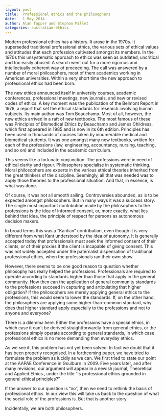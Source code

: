 ```yaml
---
layout: post
title:  Professional ethics and the philosophers
date:   1 May 2014
author: Alan Tapper and Stephan Millet
categories: australian-ethics
---
```


Modern professional ethics has a history. It arose in the 1970s. It superseded traditional professional ethics, the various sets of ethical values and attitudes that each profession cultivated amongst its members. In the 1970s this unsystematic approach to ethics was seen as outdated, uncritical and too easily abused. A search went out for a more rigorous and intellectually coherent way of proceeding. The call was answered by a number of moral philosophers, most of them academics working in American universities. Within a very short time the new approach to professional ethics had been born.

The new ethics announced itself in university courses, academic conferences, professional meetings, new journals, and new or revised codes of ethics. A key moment was the publication of the Belmont Report in 1978, a report that set the ethical standards for research involving human subjects. Its main author was Tom Beauchamp. Most of all, however, the new ethics arrived in a raft of new textbooks. The most famous of these was Principles of Biomedical Ethics by Beauchamp and James Childress, which first appeared in 1985 and is now in its 6th edition. Principles has been used in thousands of courses taken by innumerable medical and biomedical students. It was one amongst many new textbooks, written for each of the professions (law, engineering, accountancy, nursing, teaching, and so on) and included in the academic curriculum.

This seems like a fortunate conjunction. The professions were in need of ethical clarity and rigour. Philosophers specialise in systematic thinking. Moral philosophers are experts in the various ethical theories inherited from the great thinkers of the discipline. Seemingly, all that was needed was to apply those theories to the professional situation. And that, in essence, is what was done.

Of course, it was not all smooth sailing. Controversies abounded, as is to be expected amongst philosophers. But in many ways it was a success story. The single most important contribution made by the philosophers to the professions is the idea of informed consent, or, more exactly, what lies behind that idea, the principle of respect for persons as autonomous decision makers.

In broad terms this was a “Kantian” contribution, even though it is very different from what Kant understood by the idea of autonomy. It is generally accepted today that professionals must seek the informed consent of their clients, or of their proxies if the client is incapable of giving consent. This was not widely accepted under the paternalist dispensation of traditional professional ethics, when the professionals ran their own show.

However, there seems to be one good reason to question whether philosophy has really helped the professions. Professionals are required to operate according to standards higher than those that apply in the general community. How then can the application of general community standards to the professions succeed in capturing and articulating that higher obligation? If the philosophers are merely applying general ethics to the professions, this would seem to lower the standards. If, on the other hand, the philosophers are applying some higher-than-common standard, why does that higher standard apply especially to the professions and not to anyone and everyone?

There is a dilemma here. Either the professions have a special ethics, in which case it can’t be derived straightforwardly from general ethics, or the professions simply operate according to general standards, in which case professional ethics is no more demanding than everyday ethics.

As we see it, this problem has not yet been solved. In fact we doubt that it has been properly recognised. In a forthcoming paper, we have tried to formulate the problem as lucidly as we can. We first tried to state our point at the AAPAE Conference in Goulburn in 2009. Five years later, and after many revisions, our argument will appear in a newish journal, Theoretical and Applied Ethics , under the title “Is professional ethics grounded in general ethical principles?”

If the answer to our question is “no”, then we need to rethink the basis of professional ethics. In our view this will take us back to the question of what the social role of the professions is. But that is another story.

Incidentally, we are both philosophers.
